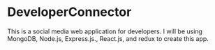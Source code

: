# DeveloperConnector
This is a social media web application for developers. I will be using MongoDB, Node.js, Express.js., React.js, and redux to create this app.
